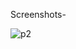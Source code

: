 Screenshots-




![p2](https://github.com/user-attachments/assets/632af720-58d6-4b22-8b41-4347e72c25de)
